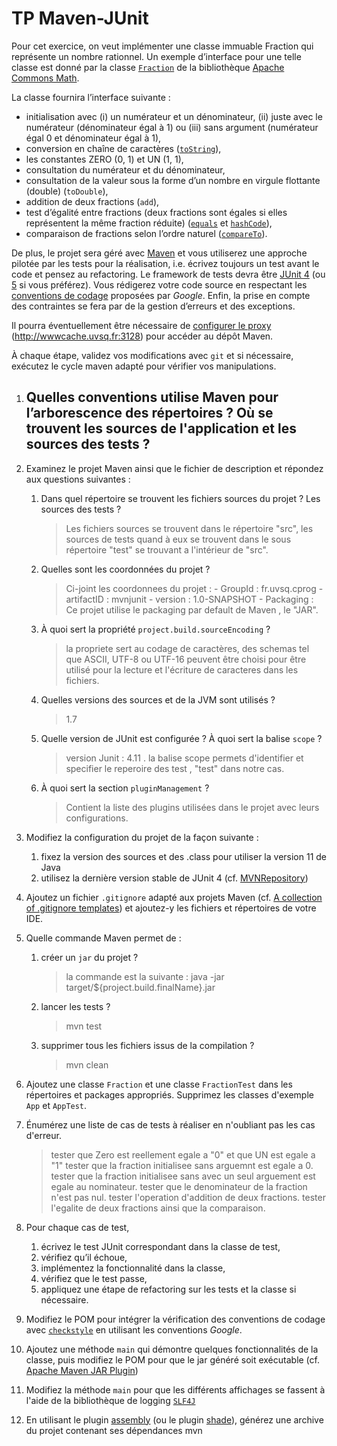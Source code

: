 # TP Maven-JUnit

Pour cet exercice, on veut implémenter une classe immuable Fraction qui représente un nombre rationnel.
Un exemple d’interface pour une telle classe est donné par la classe [`Fraction`](https://commons.apache.org/proper/commons-math/javadocs/api-3.6.1/org/apache/commons/math3/fraction/Fraction.html) de la bibliothèque [Apache Commons Math](https://commons.apache.org/proper/commons-math/).

La classe fournira l’interface suivante :
*   initialisation avec (i) un numérateur et un dénominateur, (ii) juste avec le numérateur (dénominateur égal à 1) ou (iii) sans argument (numérateur égal 0 et dénominateur égal à 1),
*   conversion en chaîne de caractères ([`toString`](https://docs.oracle.com/en/java/javase/11/docs/api/java.base/java/lang/Object.html#toString())),
*   les constantes ZERO (0, 1) et UN (1, 1),
*   consultation du numérateur et du dénominateur,
*   consultation de la valeur sous la forme d’un nombre en virgule flottante (double) (`toDouble`),
*   addition de deux fractions (`add`),
*   test d’égalité entre fractions (deux fractions sont égales si elles représentent la même fraction réduite) ([`equals`](https://docs.oracle.com/en/java/javase/11/docs/api/java.base/java/lang/Object.html#equals(java.lang.Object)) et [`hashCode`](https://docs.oracle.com/en/java/javase/11/docs/api/java.base/java/lang/Object.html#hashCode())),
*   comparaison de fractions selon l’ordre naturel ([`compareTo`](https://docs.oracle.com/en/java/javase/11/docs/api/java.base/java/lang/Comparable.html)).

De plus, le projet sera géré avec [Maven](https://maven.apache.org/) et vous utiliserez une approche pilotée par les tests pour la réalisation, i.e. écrivez toujours un test avant le code et pensez au refactoring.
Le framework de tests devra être [JUnit 4](https://junit.org/junit4/) (ou [5](https://junit.org/junit5/) si vous préférez).
Vous rédigerez votre code source en respectant les [conventions de codage](https://google.github.io/styleguide/javaguide.html) proposées par _Google_.
Enfin, la prise en compte des contraintes se fera par de la gestion d’erreurs et des exceptions.


Il pourra éventuellement être nécessaire de [configurer le proxy](http://maven.apache.org/guides/mini/guide-proxies.html) (http://wwwcache.uvsq.fr:3128) pour accéder au dépôt Maven.

À chaque étape, validez vos modifications avec `git` et si nécessaire, exécutez le cycle maven adapté pour vérifier vos manipulations.

1. Quelles conventions utilise Maven pour l’arborescence des répertoires ?
    Où se trouvent les sources de l'application et les sources des tests ?
    - 
2. Examinez le projet Maven ainsi que le fichier de description et répondez aux questions suivantes :
    1.  Dans quel répertoire se trouvent les fichiers sources du projet ? Les sources des tests ?
        > Les fichiers sources se trouvent dans le répertoire "src", les sources de tests quand à eux se trouvent dans le
        sous répertoire "test" se trouvant a l'intérieur de "src".
    1. Quelles sont les coordonnées du projet ?
        > Ci-joint les coordonnees du projet : 
           - GroupId : fr.uvsq.cprog
           - artifactID : mvnjunit
           - version : 1.0-SNAPSHOT
           - Packaging : Ce projet utilise le packaging par default de Maven , le "JAR".
    1. À quoi sert la propriété `project.build.sourceEncoding` ?
        > la propriete sert au codage de caractères, des schemas tel que ASCII, UTF-8 ou UTF-16 peuvent être choisi pour être utilisé pour la lecture et l'écriture de caracteres dans les fichiers.
    1. Quelles versions des sources et de la JVM sont utilisés ?
        > 1.7
    1. Quelle version de JUnit est configurée ? À quoi sert la balise `scope` ?
        > version Junit : 4.11 . la balise scope permets d'identifier et specifier le reperoire des test , "test" dans notre cas.
    1. À quoi sert la section `pluginManagement` ?
        > Contient la liste des plugins utilisées dans le projet avec leurs configurations.
3. Modifiez la configuration du projet de la façon suivante :
    1.  fixez la version des sources et des .class pour utiliser la version 11 de Java
    1.  utilisez la dernière version stable de JUnit 4 (cf. [MVNRepository](https://mvnrepository.com/))
4. Ajoutez un fichier `.gitignore` adapté aux projets Maven (cf. [A collection of .gitignore templates](https://github.com/github/gitignore)) et ajoutez-y les fichiers et répertoires de votre IDE.
5. Quelle commande Maven permet de :
    1.  créer un `jar` du projet ?
        > la commande est la suivante : java -jar target/${project.build.finalName}.jar
    1. lancer les tests ?
        > mvn test
    1. supprimer tous les fichiers issus de la compilation ?
        > mvn clean
6. Ajoutez une classe `Fraction` et une classe `FractionTest` dans les répertoires et packages appropriés.
    Supprimez les classes d'exemple `App` et `AppTest`.
7. Énumérez une liste de cas de tests à réaliser en n'oubliant pas les cas d'erreur.
    > tester que Zero est reellement egale a "0" et que UN est egale a "1"
      tester que la fraction initialisee sans arguemnt est egale a 0.
      tester que la fraction initialisee sans avec un seul arguement est egale au nominateur.
      tester que le denominateur de la fraction n'est pas nul.
      tester l'operation d'addition de deux fractions.
      tester l'egalite de deux fractions ainsi que la comparaison.
     
8. Pour chaque cas de test,
    1. écrivez le test JUnit correspondant dans la classe de test,
    1. vérifiez qu’il échoue,
    1. implémentez la fonctionnalité dans la classe,
    1. vérifiez que le test passe,
    1. appliquez une étape de refactoring sur les tests et la classe si nécessaire.
9. Modifiez le POM pour intégrer la vérification des conventions de codage avec [`checkstyle`](http://maven.apache.org/plugins/maven-checkstyle-plugin/) en utilisant les conventions _Google_.
10. Ajoutez une méthode `main` qui démontre quelques fonctionnalités de la classe, puis modifiez le POM pour que le jar généré soit exécutable (cf. [Apache Maven JAR Plugin](https://maven.apache.org/plugins/maven-jar-plugin/index.html))
11. Modifiez la méthode `main` pour que les différents affichages se fassent à l'aide de la bibliothèque de logging [`SLF4J`](http://www.slf4j.org/)
12. En utilisant le plugin [assembly](https://maven.apache.org/plugins/maven-assembly-plugin/) (ou le plugin [shade](https://maven.apache.org/plugins/maven-shade-plugin/)), générez une archive du projet contenant ses dépendances mvn 
